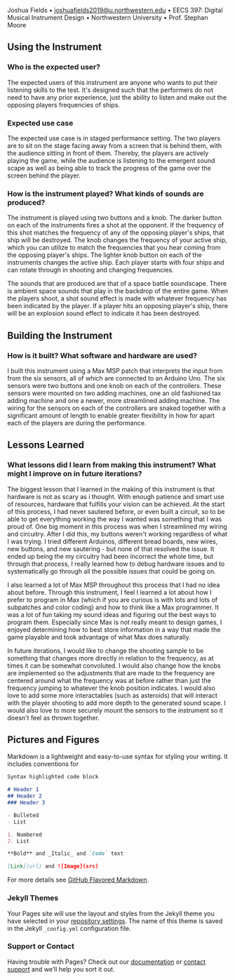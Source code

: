 Joshua Fields • joshuafields2019@u.northwestern.edu • EECS 397: Digital Musical Instrument Design • Northwestern University • Prof. Stephan Moore

## Using the Instrument

### Who is the expected user? 
The expected users of this instrument are anyone who wants to put their listening skills to the test. It's designed such that the performers do not need to have any prior experience, just the ability to listen and make out the opposing players frequencies of ships.

### Expected use case
The expected use case is in staged performance setting. The two players are to sit on the stage facing away from a screen that is behind them, with the audience sitting in front of them. Thereby, the players are actively playing the game, while the audience is listening to the emergent sound scape as well as being able to track the progress of the game over the screen behind the player.


### How is the instrument played? What kinds of sounds are produced?
The instrument is played using two buttons and a knob. The darker button on each of the instruments fires a shot at the opponent. If the frequency of this shot matches the frequency of any of the opposing player's ships, that ship will be destroyed. The knob changes the frequency of your active ship, which you can utilize to match the frequencies that you hear coming from the opposing player's ships. The lighter knob button on each of the instruments changes the active ship. Each player starts with four ships and can rotate through in shooting and changing frequencies.

The sounds that are produced are that of a space battle soundscape. There is ambient space sounds that play in the backdrop of the entire game. When the players shoot, a shot sound effect is made with whatever frequency has been indicated by the player. If a player hits an opposing player's ship, there will be an explosion sound effect to indicate it has been destroyed.

## Building the Instrument

### How is it built? What software and hardware are used?

I built this instrument using a Max MSP patch that interprets the input from from the six sensors, all of which are connected to an Arduino Uno. The six sensors were two buttons and one knob on each of the controllers. These sensors were mounted on two adding machines, one an old fashioned tax adding machine and one a newer, more streamlined adding machine. The wiring for the sensors on each of the controllers are snaked together with a significant amount of length to enable greater flexibility in how for apart each of the players are during the performance. 

## Lessons Learned

### What lessons did I learn from making this instrument? What might I improve on in future iterations?

The biggest lesson that I learned in the making of this instrument is that hardware is not as scary as i thought. With enough patience and smart use of resources, hardware that fulfills your vision can be achieved. At the start of this process, I had never sautered before, or even built a circuit, so to be able to get everything working the way I wanted was something that I was proud of. One big moment in this process was when I streamlined my wiring and circuitry. After I did this, my buttons weren't working regardless of what I was trying. I tried different Arduinos, different bread boards, new wires, new buttons, and new sautering - but none of that resolved the issue. It ended up being the my circuitry had been incorrect the whole time, but through that process, I really learned how to debug hardware issues and to systematically go through all the possible issues that could be going on.

I also learned a lot of Max MSP throughout this process that I had no idea about before. Through this instrument, I feel I learned a lot about how I prefer to program in Max (which if you are curious is with lots and lots of subpatches and color coding) and how to think like a Max programmer. It was a lot of fun taking my sound ideas and figuring out the best ways to program them. Especially since Max is not really meant to design games, I enjoyed determining how to best store information in a way that made the game playable and took advantage of what Max does naturally.

In future iterations, I would like to change the shooting sample to be something that changes more directly in relation to the frequency, as at times it can be somewhat convoluted. I would also change how the knobs are implemented so the adjustments that are made to the frequency are centered around what the frequency was at before rather than just the frequency jumping to whatever the knob position indicates. I would also love to add some more interactables (such as asteroids) that will interact with the player shooting to add more depth to the generated sound scape. I would also love to more securely mount the sensors to the instrument so it doesn't feel as thrown together. 

## Pictures and Figures

Markdown is a lightweight and easy-to-use syntax for styling your writing. It includes conventions for

```markdown
Syntax highlighted code block

# Header 1
## Header 2
### Header 3

- Bulleted
- List

1. Numbered
2. List

**Bold** and _Italic_ and `Code` text

[Link](url) and ![Image](src)
```

For more details see [GitHub Flavored Markdown](https://guides.github.com/features/mastering-markdown/).

### Jekyll Themes

Your Pages site will use the layout and styles from the Jekyll theme you have selected in your [repository settings](https://github.com/audioship/audioship.github.io/settings). The name of this theme is saved in the Jekyll `_config.yml` configuration file.

### Support or Contact

Having trouble with Pages? Check out our [documentation](https://help.github.com/categories/github-pages-basics/) or [contact support](https://github.com/contact) and we’ll help you sort it out.
